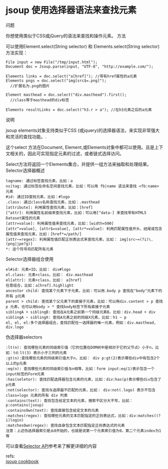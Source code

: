 # jsoup 使用选择器语法来查找元素

问题

你想使用类似于CSS或jQuery的语法来查找和操作元素。
方法

可以使用Element.select(String selector) 和 Elements.select(String selector) 方法实现：

	File input = new File("/tmp/input.html");
	Document doc = Jsoup.parse(input, "UTF-8", "http://example.com/");

	Elements links = doc.select("a[href]"); //带有href属性的a元素
	Elements pngs = doc.select("img[src$=.png]");
	  //扩展名为.png的图片

	Element masthead = doc.select("div.masthead").first();
	  //class等于masthead的div标签

	Elements resultLinks = doc.select("h3.r > a"); //在h3元素之后的a元素

说明

jsoup elements对象支持类似于CSS (或jquery)的选择器语法，来实现非常强大和灵活的查找功能。.

这个select 方法在Document, Element,或Elements对象中都可以使用。且是上下文相关的，因此可实现指定元素的过滤，或者链式选择访问。

Select方法将返回一个Elements集合，并提供一组方法来抽取和处理结果。
Selector选择器概述

    tagname: 通过标签查找元素，比如：a
    ns|tag: 通过标签在命名空间查找元素，比如：可以用 fb|name 语法来查找 <fb:name> 元素
    #id: 通过ID查找元素，比如：#logo
    .class: 通过class名称查找元素，比如：.masthead
    [attribute]: 利用属性查找元素，比如：[href]
    [^attr]: 利用属性名前缀来查找元素，比如：可以用[^data-] 来查找带有HTML5 Dataset属性的元素
    [attr=value]: 利用属性值来查找元素，比如：[width=500]
    [attr^=value], [attr$=value], [attr*=value]: 利用匹配属性值开头、结尾或包含属性值来查找元素，比如：[href*=/path/]
    [attr~=regex]: 利用属性值匹配正则表达式来查找元素，比如： img[src~=(?i)\.(png|jpe?g)]
    *: 这个符号将匹配所有元素

Selector选择器组合使用

    el#id: 元素+ID，比如： div#logo
    el.class: 元素+class，比如： div.masthead
    el[attr]: 元素+class，比如： a[href]
    任意组合，比如：a[href].highlight
    ancestor child: 查找某个元素下子元素，比如：可以用.body p 查找在"body"元素下的所有 p元素
    parent > child: 查找某个父元素下的直接子元素，比如：可以用div.content > p 查找 p 元素，也可以用body > * 查找body标签下所有直接子元素
    siblingA + siblingB: 查找在A元素之前第一个同级元素B，比如：div.head + div
    siblingA ~ siblingX: 查找A元素之前的同级X元素，比如：h1 ~ p
    el, el, el:多个选择器组合，查找匹配任一选择器的唯一元素，例如：div.masthead, div.logo

伪选择器selectors

    :lt(n): 查找哪些元素的同级索引值（它的位置在DOM树中是相对于它的父节点）小于n，比如：td:lt(3) 表示小于三列的元素
    :gt(n):查找哪些元素的同级索引值大于n，比如： div p:gt(2)表示哪些div中有包含2个以上的p元素
    :eq(n): 查找哪些元素的同级索引值与n相等，比如：form input:eq(1)表示包含一个input标签的Form元素
    :has(seletor): 查找匹配选择器包含元素的元素，比如：div:has(p)表示哪些div包含了p元素
    :not(selector): 查找与选择器不匹配的元素，比如： div:not(.logo) 表示不包含 class=logo 元素的所有 div 列表
    :contains(text): 查找包含给定文本的元素，搜索不区分大不写，比如： p:contains(jsoup)
    :containsOwn(text): 查找直接包含给定文本的元素
    :matches(regex): 查找哪些元素的文本匹配指定的正则表达式，比如：div:matches((?i)login)
    :matchesOwn(regex): 查找自身包含文本匹配指定正则表达式的元素
    注意：上述伪选择器索引是从0开始的，也就是说第一个元素索引值为0，第二个元素index为1等

可以查看[Selector API][2]参考来了解更详细的内容

refs:  
[jsoup  cookbook][1]  




[1]: http://www.open-open.com/jsoup/selector-syntax.htm
[2]: http://jsoup.org/apidocs/org/jsoup/select/Selector.html